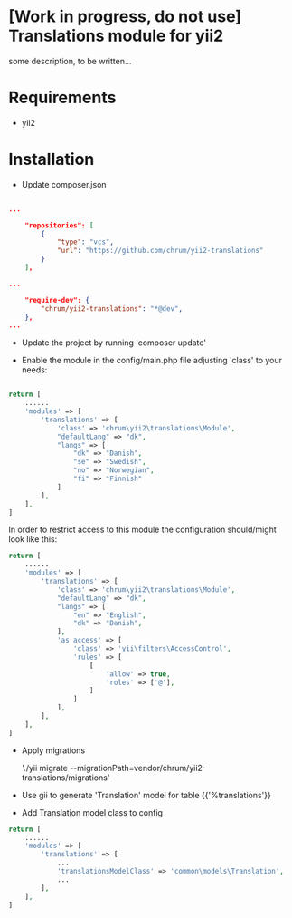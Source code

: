 [Work in progress, do not use]
Translations module for yii2
==========

some description, to be written...

# Requirements
- yii2

# Installation
* Update composer.json

~~~json

...

    "repositories": [
        {
            "type": "vcs",
            "url": "https://github.com/chrum/yii2-translations"
        }
    ],

...

    "require-dev": {
        "chrum/yii2-translations": "*@dev",
    },
...

~~~

* Update the project by running 'composer update'

* Enable the module in the config/main.php file adjusting 'class' to your needs:

~~~php

return [
    ......
    'modules' => [
        'translations' => [
            'class' => 'chrum\yii2\translations\Module',
            "defaultLang" => "dk",
            "langs" => [
                "dk" => "Danish",
                "se" => "Swedish",
                "no" => "Norwegian",
                "fi" => "Finnish"
            ]
        ],
    ],
]

~~~

In order to restrict access to this module the configuration should/might look like this:

~~~php
return [
    ......
    'modules' => [
        'translations' => [
            'class' => 'chrum\yii2\translations\Module',
            "defaultLang" => "dk",
            "langs" => [
                "en" => "English",
                "dk" => "Danish",
            ],
            'as access' => [
                'class' => 'yii\filters\AccessControl',
                'rules' => [
                    [
                        'allow' => true,
                        'roles' => ['@'],
                    ]
                ]
            ],
        ],
    ],
]
~~~

* Apply migrations

    './yii migrate --migrationPath=vendor/chrum/yii2-translations/migrations'
* Use gii to generate 'Translation' model for table {{'%translations'}}
* Add Translation model class to config

~~~php
return [
    ......
    'modules' => [
        'translations' => [
            ...
            'translationsModelClass' => 'common\models\Translation',
            ...
        ],
    ],
]
~~~